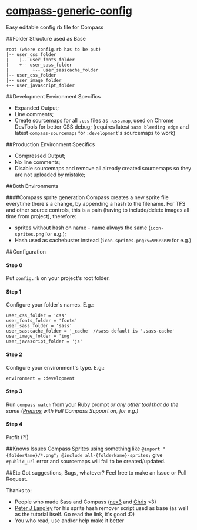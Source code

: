 [compass-generic-config](http://raphaelddl.github.io/compass-generic-config)
======================

Easy editable config.rb file for Compass

##Folder Structure used as Base

	root (where config.rb has to be put)
	|-- user_css_folder
	|    |-- user_fonts_folder 
	|    +-- user_sass_folder 
	|         +-- user_sasscache_folder 
	|-- user_css_folder
	|-- user_image_folder
	+-- user_javascript_folder

##Development Environment Specifics

* Expanded Output;
* Line comments;
* Create sourcemaps for all `.css` files as `.css.map`, used on Chrome DevTools for better CSS debug;
(requires latest `sass bleeding edge` and latest `compass-sourcemaps` for `:development`'s sourcemaps to work)

##Production Environment Specifics

* Compressed Output;
* No line comments;
* Disable sourcemaps and remove all already created sourcemaps so they are not uploaded by mistake;

##Both Environments

####Compass sprite generation
Compass creates a new sprite file everytime there's a change, by appending a hash to the filename. For TFS and other source controls, this is a pain (having to include/delete images all time from project), therefore:

* sprites without hash on name  - name always the same (`icon-sprites.png` for e.g.);
* Hash used as cachebuster instead (`icon-sprites.png?v=9999999` for e.g.)


##Configuration
  

#### Step 0
Put `config.rb` on your project's root folder.


#### Step 1
Configure your folder's names. E.g.:

	user_css_folder = 'css'
	user_fonts_folder = 'fonts'
	user_sass_folder = 'sass'
	user_sasscache_folder = '_cache' //sass default is '.sass-cache'
	user_image_folder = 'img'
	user_javascript_folder = 'js'
  
  
#### Step 2
Configure your environment's type. E.g.:

	environment = :development
  
  
#### Step 3
Run `compass watch` from your Ruby prompt *or any other tool that do the same ([Prepros](http://alphapixels.com/prepros/) with Full Compass Support on, for e.g.)*


#### Step 4
Profit (?!)


##Knows Issues
Compass Sprites using something like `@import "{folderName}/*.png"; @include all-{folderName}-sprites;` give `#public_url` error and sourcemaps will fail to be created/updated.


##Etc
Got suggestions, Bugs, whatever? Feel free to make an Issue or Pull Request.


Thanks to:
* People who made Sass and Compass ([nex3](http://nex-3.com/) and [Chris](http://chriseppstein.github.com/) <3)
* [Peter J Langley](http://www.codechewing.com/library/automatically-generate-css-sprites-with-sass/) for his sprite hash remover script used as base (as well as the tutorial itself. Go read the link, it's good :D)
* You who read, use and/or help make it better
